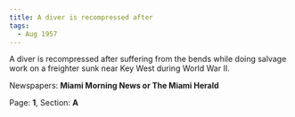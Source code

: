 ```yaml
---  
title: A diver is recompressed after  
tags:  
  - Aug 1957  
---  
```

  
A diver is recompressed after suffering from the bends while doing salvage work on a freighter sunk near Key West during World War II.  
  
Newspapers: **Miami Morning News or The Miami Herald**  
  
Page: **1**, Section: **A** 
